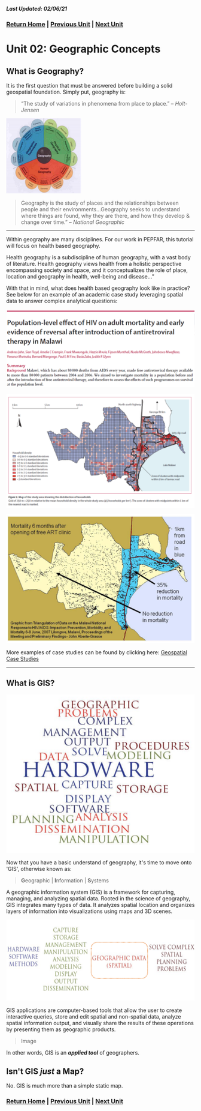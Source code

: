 ***Last Updated: 02/06/21***

### [Return Home](../../../) | [Previous Unit](../Chapter_1_Getting_Started) | [Next Unit](../Unit3_)

# Unit 02: Geographic Concepts

## **What is Geography?**

It is the first question that must be answered before building a solid geospatial foundation. Simply put, geography is​:

> “The study of variations in phenomena from place to place.” ​– *Holt-Jensen*

<!-- ![geochart](/1_QGISgit_Tutorials/Section_1_QGIS_Basics/Chapter_1_Getting_Started/w_files/pics/geochart.png) -->

<img src="/1_QGIS_Tutorials/Section_1_QGIS_Basics/Chapter_1_Getting_Started/w_files/pics/geochart.png" width="200" height="200" />

>Geography is the study of places and the relationships between people and their environments…Geography seeks to understand where things are found, why they are there, and how they develop & change over time.” – *National Geographic​*

---

​Within geography are many disciplines. For our work in PEPFAR, this tutorial will focus on health based geography.

Health geography is a subdiscipline of human geography, with a vast body of literature. Health geography views health from a holistic perspective encompassing society and space, and it conceptualizes the role of place, location and geography in health, well-being and disease…”

With that in mind, what does health based geography look like in practice? See below for an example of an academic case study leveraging spatial data to answer complex analytical questions:

![geostudy](/1_QGIS_Tutorials/Section_1_QGIS_Basics/Chapter_1_Getting_Started/w_files/pics/geostudy.png)

![geostudymap](/1_QGIS_Tutorials/Section_1_QGIS_Basics/Chapter_1_Getting_Started/w_files/pics/geostudymap.png)

![geostudymap2](/1_QGIS_Tutorials/Section_1_QGIS_Basics/Chapter_1_Getting_Started/w_files/pics/geostudymap2.png)

More examples of case studies can be found by clicking here: [Geospatial Case Studies](/studies)

---

## **What is GIS?**

![giswords](/1_QGIS_Tutorials/Section_1_QGIS_Basics/Chapter_1_Getting_Started/w_files/pics/giswords.png)

Now that you have a basic understand of geography, it's time to move onto 'GIS', otherwise known as:

> **G**eographic | **I**nformation | **S**ystems

A geographic information system (GIS) is a framework for capturing, managing, and analyzing spatial data. Rooted in the science of geography, GIS integrates many types of data. It analyzes spatial location and organizes layers of information into visualizations using maps and 3D scenes.

![gischart](/1_QGIS_Tutorials/Section_1_QGIS_Basics/Chapter_1_Getting_Started/w_files/pics/gischart.png)

GIS applications are computer-based tools that allow the user to create interactive queries, store and edit spatial and non-spatial data, analyze spatial information output, and visually share the results of these operations by presenting them as geographic products.

> Image

In other words, GIS is an ***applied tool*** of geographers.

## Isn't GIS *just* a Map?

No. GIS is much more than a simple static map.









### [Return Home](../../../) | [Previous Unit](../Chapter_1_Getting_Started) | [Next Unit](../Unit3_)